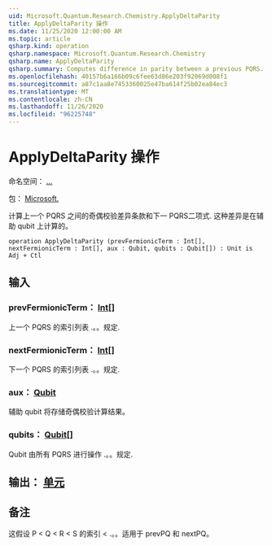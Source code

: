 ```yaml
---
uid: Microsoft.Quantum.Research.Chemistry.ApplyDeltaParity
title: ApplyDeltaParity 操作
ms.date: 11/25/2020 12:00:00 AM
ms.topic: article
qsharp.kind: operation
qsharp.namespace: Microsoft.Quantum.Research.Chemistry
qsharp.name: ApplyDeltaParity
qsharp.summary: Computes difference in parity between a previous PQRS... terms and the next PQRS... term. This difference is computed on a auxiliary qubit.
ms.openlocfilehash: 40157b6a166b09c6fee63d86e203f92069d008f1
ms.sourcegitcommit: a87c1aa8e7453360025e47ba614f25b02ea84ec3
ms.translationtype: MT
ms.contentlocale: zh-CN
ms.lasthandoff: 11/26/2020
ms.locfileid: "96225748"
---
```

# <a name="applydeltaparity-operation"></a>ApplyDeltaParity 操作

命名空间： [...](xref:Microsoft.Quantum.Research.Chemistry)

包： [Microsoft.](https://nuget.org/packages/Microsoft.Quantum.Research.Chemistry)


计算上一个 PQRS 之间的奇偶校验差异条款和下一 PQRS二项式. 这种差异是在辅助 qubit 上计算的。

```qsharp
operation ApplyDeltaParity (prevFermionicTerm : Int[], nextFermionicTerm : Int[], aux : Qubit, qubits : Qubit[]) : Unit is Adj + Ctl
```


## <a name="input"></a>输入

### <a name="prevfermionicterm--int"></a>prevFermionicTerm： [Int](xref:microsoft.quantum.lang-ref.int)[]

上一个 PQRS 的索引列表 .。。规定.


### <a name="nextfermionicterm--int"></a>nextFermionicTerm： [Int](xref:microsoft.quantum.lang-ref.int)[]

下一个 PQRS 的索引列表 .。。规定.


### <a name="aux--qubit"></a>aux： [Qubit](xref:microsoft.quantum.lang-ref.qubit)

辅助 qubit 将存储奇偶校验计算结果。


### <a name="qubits--qubit"></a>qubits： [Qubit](xref:microsoft.quantum.lang-ref.qubit)[]

Qubit 由所有 PQRS 进行操作 .。。规定.



## <a name="output--unit"></a>输出： [单元](xref:microsoft.quantum.lang-ref.unit)



## <a name="remarks"></a>备注

这假设 P < Q < R < S 的索引 < .。。适用于 prevPQ 和 nextPQ。